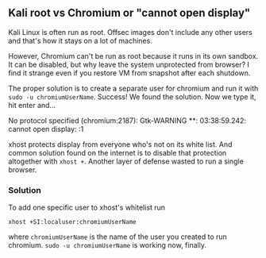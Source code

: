 ## Kali root vs Chromium or "cannot open display"
Kali Linux is often run as root. Offsec images don't include any other users and that's how it stays on a lot of machines.

However, Chromium can't be run as root because it runs in its own sandbox. It can be disabled, but why leave the system unprotected from  browser? I find it strange even if you restore VM from snapshot after each shutdown.

The proper solution is to create a separate user for chromium and run it with `sudo -u chromiumUserName`. Success! We found the solution. Now we type it, hit enter and...

No protocol specified
(chromium:2187): Gtk-WARNING **: 03:38:59.242: cannot open display: :1

xhost protects display from everyone who's not on its white list. And common solution found on the internet is to disable that protection altogether with `xhost +`. Another layer of defense wasted to run a single browser.

### Solution
To add one specific user to xhost's whitelist run 

`xhost +SI:localuser:chromiumUserName`

where `chromiumUserName` is the name of the user you created to run chromium. `sudo -u chromiumUserName` is working now, finally.
